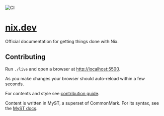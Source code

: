 <img alt="CI"
     src="https://github.com/nix-dot-dev/nix.dev/workflows/CI/badge.svg">

# [nix.dev](https://nix.dev)

Official documentation for getting things done with Nix.

## Contributing

Run `./live` and open a browser at <http://localhost:5500>.

As you make changes your browser should auto-reload within a few seconds.

For contents and style see [contribution guide](CONTRIBUTING.md).

Content is written in MyST, a superset of CommonMark. For its syntax, see the [MyST docs](https://myst-parser.readthedocs.io/en/latest/syntax/typography.html#syntax-core).
